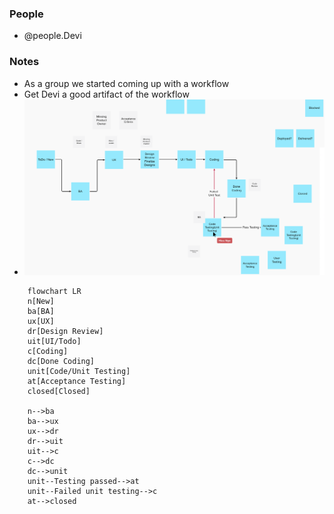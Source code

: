 
### People
- @people.Devi

### Notes
- As a group we started coming up with a workflow
- Get Devi a good artifact of the workflow
- ![](/assets/images/2022-05-20-11-36-54.png)

```mermaid
    flowchart LR
    n[New]
    ba[BA]
    ux[UX]
    dr[Design Review]
    uit[UI/Todo]
    c[Coding]
    dc[Done Coding]
    unit[Code/Unit Testing]
    at[Acceptance Testing]
    closed[Closed]

    n-->ba
    ba-->ux 
    ux-->dr
    dr-->uit
    uit-->c
    c-->dc
    dc-->unit
    unit--Testing passed-->at
    unit--Failed unit testing-->c
    at-->closed

```
